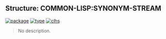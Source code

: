 ## Structure: COMMON-LISP:SYNONYM-STREAM
[![package](https://img.shields.io/badge/Package-COMMON--LISP-5f9ea0.svg?style=social&colorA=999999)](../) [![type](https://img.shields.io/badge/Type-Structure-5f9ea0.svg?style=social&colorA=999999)](../#structure) [![clhs](https://img.shields.io/badge/CLHS-SYNONYM--STREAM-5f9ea0.svg?style=social&colorA=999999)](http://www.lispworks.com/documentation/HyperSpec/Body/t_syn_st.htm) 

> No description.

